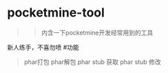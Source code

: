 # pocketmine-tool
>>内含一下pocketmine开发经常用到的工具


新人练手，不喜勿喷
#功能
>phar打包
>phar解包
>phar stub 获取
>phar stub 修改
